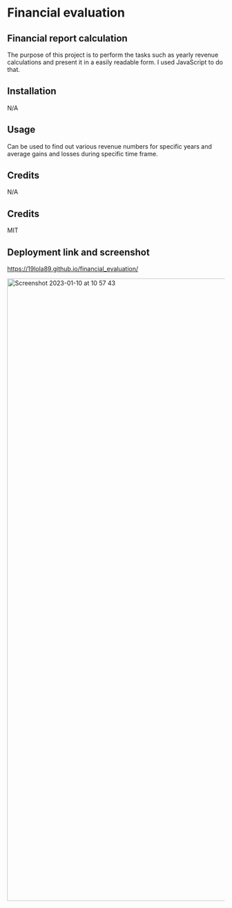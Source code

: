 # Financial evaluation 


## Financial report calculation

The purpose of this project is to perform the tasks such as yearly revenue calculations and present it in a easily readable form. 
I used JavaScript to do that. 

## Installation 

N/A

## Usage 

Can be used to find out various revenue numbers for specific years and average gains and losses during specific time frame. 

## Credits 

N/A

## Credits


MIT

## Deployment link and screenshot

https://19lola89.github.io/financial_evaluation/

<img width="1440" alt="Screenshot 2023-01-10 at 10 57 43" src="https://user-images.githubusercontent.com/86410482/211533848-cbb3641a-d94e-4b16-b19f-26e8027642c3.png">
